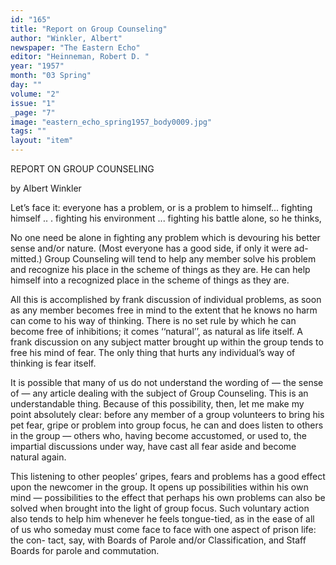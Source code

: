 ```yaml
---
id: "165"
title: "Report on Group Counseling"
author: "Winkler, Albert"
newspaper: "The Eastern Echo"
editor: "Heinneman, Robert D. "
year: "1957"
month: "03 Spring"
day: ""
volume: "2"
issue: "1"
_page: "7"
image: "eastern_echo_spring1957_body0009.jpg"
tags: ""
layout: "item"
---
```

REPORT ON GROUP COUNSELING

by Albert Winkler

Let’s face it: everyone has a problem, or is a
problem to himself... fighting himself .. . fighting
his environment ... fighting his battle alone, so he
thinks,

No one need be alone in fighting any problem
which is devouring his better sense and/or nature.
(Most everyone has a good side, if only it were ad-
mitted.) Group Counseling will tend to help any
member solve his problem and recognize his place
in the scheme of things as they are. He can help
himself into a recognized place in the scheme of
things as they are.

All this is accomplished by frank discussion of
individual problems, as soon as any member becomes
free in mind to the extent that he knows no harm
can come to his way of thinking. There is no set
rule by which he can become free of inhibitions;
it comes ‘‘natural’’, as natural as life itself. A
frank discussion on any subject matter brought up
within the group tends to free his mind of fear.
The only thing that hurts any individual’s way of
thinking is fear itself.

It is possible that many of us do not understand
the wording of — the sense of — any article dealing
with the subject of Group Counseling. This is an
understandable thing. Because of this possibility,
then, let me make my point absolutely clear: before
any member of a group volunteers to bring his pet
fear, gripe or problem into group focus, he can and
does listen to others in the group — others who,
having become accustomed, or used to, the impartial
discussions under way, have cast all fear aside and
become natural again.

This listening to other peoples’ gripes, fears and
problems has a good effect upon the newcomer in the
group. It opens up possibilities within his own
mind — possibilities to the effect that perhaps his
own problems can also be solved when brought into
the light of group focus. Such voluntary action
also tends to help him whenever he feels tongue-tied,
as in the ease of all of us who someday must come
face to face with one aspect of prison life: the con-
tact, say, with Boards of Parole and/or Classification,
and Staff Boards for parole and commutation.
